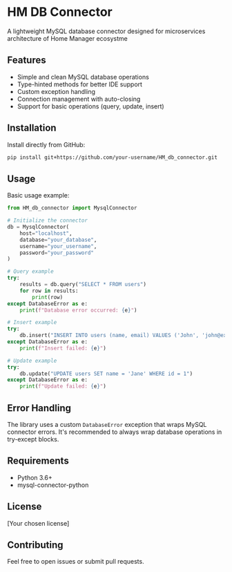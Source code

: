 # HM DB Connector

A lightweight MySQL database connector designed for microservices architecture of Home Manager ecosystme

## Features

- Simple and clean MySQL database operations
- Type-hinted methods for better IDE support
- Custom exception handling
- Connection management with auto-closing
- Support for basic operations (query, update, insert)

## Installation

Install directly from GitHub:

```bash
pip install git+https://github.com/your-username/HM_db_connector.git
```

## Usage

Basic usage example:

```python
from HM_db_connector import MysqlConnector

# Initialize the connector
db = MysqlConnector(
    host="localhost",
    database="your_database",
    username="your_username",
    password="your_password"
)

# Query example
try:
    results = db.query("SELECT * FROM users")
    for row in results:
        print(row)
except DatabaseError as e:
    print(f"Database error occurred: {e}")

# Insert example
try:
    db.insert("INSERT INTO users (name, email) VALUES ('John', 'john@example.com')")
except DatabaseError as e:
    print(f"Insert failed: {e}")

# Update example
try:
    db.update("UPDATE users SET name = 'Jane' WHERE id = 1")
except DatabaseError as e:
    print(f"Update failed: {e}")
```

## Error Handling

The library uses a custom `DatabaseError` exception that wraps MySQL connector errors. It's recommended to always wrap database operations in try-except blocks.

## Requirements

- Python 3.6+
- mysql-connector-python

## License

[Your chosen license]

## Contributing

Feel free to open issues or submit pull requests.